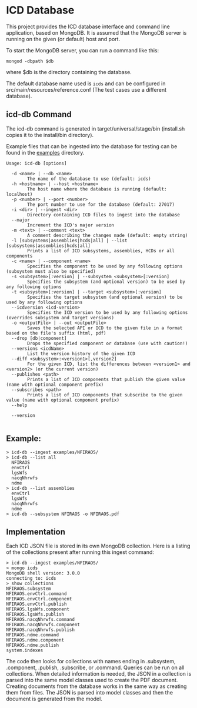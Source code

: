 ICD Database
============

This project provides the ICD database interface and command line application, based on MongoDB.
It is assumed that the MongoDB server is running on the given (or default) host and port.

To start the MongoDB server, you can run a command like this:

    mongod -dbpath $db
    
where $db is the directory containing the database.

The default database name used is `icds` and can be configured in src/main/resources/reference.conf
(The test cases use a different database).

icd-db Command
--------------

The icd-db command is generated in target/universal/stage/bin (install.sh copies it to the install/bin directory).

Example files that can be ingested into the database for testing can be found
in the [examples](../examples) directory.

```
Usage: icd-db [options]

  -d <name> | --db <name>
        The name of the database to use (default: icds)
  -h <hostname> | --host <hostname>
        The host name where the database is running (default: localhost)
  -p <number> | --port <number>
        The port number to use for the database (default: 27017)
  -i <dir> | --ingest <dir>
        Directory containing ICD files to ingest into the database
  --major
        Increment the ICD's major version
  -m <text> | --comment <text>
        A comment describing the changes made (default: empty string)
  -l [subsystems|assemblies|hcds|all] | --list [subsystems|assemblies|hcds|all]
        Prints a list of ICD subsystems, assemblies, HCDs or all components
  -c <name> | --component <name>
        Specifies the component to be used by any following options (subsystem must also be specified)
  -s <subsystem>[:version] | --subsystem <subsystem>[:version]
        Specifies the subsystem (and optional version) to be used by any following options
  -t <subsystem>[:version] | --target <subsystem>[:version]
        Specifies the target subsystem (and optional version) to be used by any following options
  --icdversion <icd-version>
        Specifies the ICD version to be used by any following options (overrides subsystem and target versions)
  -o <outputFile> | --out <outputFile>
        Saves the selected API or ICD to the given file in a format based on the file's suffix (html, pdf)
  --drop [db|component]
        Drops the specified component or database (use with caution!)
  --versions <icdName>
        List the version history of the given ICD
  --diff <subsystem>:<version1>[,version2]
        For the given ICD, list the differences between <version1> and <version2> (or the current version)
  --publishes <path>
        Prints a list of ICD components that publish the given value (name with optional component prefix)
  --subscribes <path>
        Prints a list of ICD components that subscribe to the given value (name with optional component prefix)
  --help
        
  --version
        
```

Example:
--------

```
> icd-db --ingest examples/NFIRAOS/
> icd-db --list all
  NFIRAOS
  envCtrl
  lgsWfs
  nacqNhrwfs
  ndme
> icd-db --list assemblies
  envCtrl
  lgsWfs
  nacqNhrwfs
  ndme
> icd-db --subsystem NFIRAOS -o NFIRAOS.pdf

```


Implementation
--------------

Each ICD JSON file is stored in its own MongoDB collection.
Here is a listing of the collections present after running this ingest command:


```
> icd-db --ingest examples/NFIRAOS/
> mongo icds
MongoDB shell version: 3.0.0
connecting to: icds
> show collections
NFIRAOS.subsystem
NFIRAOS.envCtrl.command
NFIRAOS.envCtrl.component
NFIRAOS.envCtrl.publish
NFIRAOS.lgsWfs.component
NFIRAOS.lgsWfs.publish
NFIRAOS.nacqNhrwfs.command
NFIRAOS.nacqNhrwfs.component
NFIRAOS.nacqNhrwfs.publish
NFIRAOS.ndme.command
NFIRAOS.ndme.component
NFIRAOS.ndme.publish
system.indexes

```

The code then looks for collections with names ending in .subsystem, .component, .publish, .subscribe, or .command.
Queries can be run on all collections.
When detailed information is needed, the JSON in a collection is parsed into the same model classes used to
create the PDF document. Creating documents from the database works in the same way as creating them from files.
The JSON is parsed into model classes and then the document is generated from the model.
